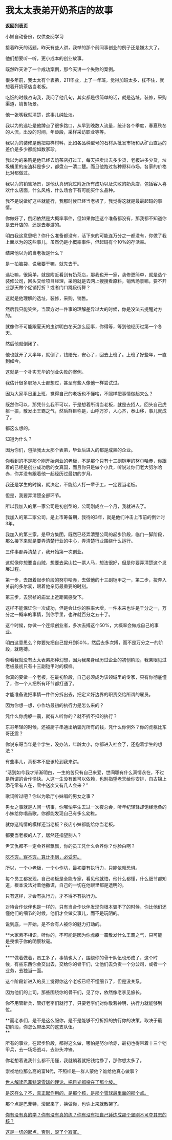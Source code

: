 # 我太太表弟开奶茶店的故事

[**返回列表页**](/gzh/记忆承载)

小懒自动备份，仅供查阅学习

接着昨天的话题，昨天有些人讲，我举的那个前同事创业的例子还是嫌太大了。

他们想要听一听，更小成本的创业故事。  

既然昨天讲了一个成功案例，那今天讲一个失败的案例。

很多年前，我太太有个表弟，211毕业，上了一年班，觉得加班太多，扛不住，就想着开奶茶店当老板。

吃饭的时候咨询我，我问了他几句，其实都是很简单的话，就是选址，装修，采购渠道，销售场景。  

他一张嘴我就清楚，这事儿纯扯淡。  

我以为的选址是他蹲点了很多路口，从早到晚数人流量，统计各个季度，春夏秋冬的人流，出没的时间，年龄段，采样采访职业等等。  

我以为的装修是他把每样材料，比如各品种型号的石材从批发市场和从矿山直运的差价是多少都能如数家珍。

我以为的采购是他已经去奶茶店打过工，每天把卖出去多少货，老板进多少货，垃圾桶里的废渣料是多少，都盘点一清二楚。而且他跑过各种原料市场，各家的价格比对都做过。

我以为的销售场景，是他认真研究过附近所有成功以及失败的奶茶店，包括客人喜欢什么店面，什么风格，什么场合下有可能买什么品种。

我不是说做好这些就能行，我那时候已经当老板了，我觉得这就是最最起码的事情。  

你做好了，倒闭依然是大概率事件，但如果你连这个准备都没有，那我都不知道你是去开店的，还是去春游的。  

明白我这意思吧？你什么准备都没有，活下来的可能连万分之一都没有，你做了我上面以为的这些事儿，虽然仍是小概率事件，但起码有个10%的存活率。  

结果他以为的当老板是什么？  

是一拍脑袋，说我要干嘛，就先去干。

选址嘛，很简单，就是附近看到有奶茶店，那我也开一家，装修更简单，就是选个装修公司，回头交给项目经理，采购就是去网上搜搜看原料，销售场景嘛，要不开业那天做个促销打折？或者门口跳段街舞？  

这就是他理解的选址，装修，采购，销售。  

然后我只能笑笑，当双方对一件事的理解差异过大的时候，你是没法去提醒对方的。

就像你不可能跟夏天的虫讲明白冬天怎么回事，你得等，等到他经历过第一个冬天。

然后他就倒闭了。

他也就开了大半年，就倒了，钱赔光，安心了，回去上班了。上班了好些年，一直到如今。

这就是一个朴实无华的创业失败的案例。  

我估计很多职场人士都想过，甚至有些人像他一样尝试过。  

因为大家平日里上班，觉得自己的老板也不懂啥，不照样把事情做起来么？  

既然你可以，那凭什么我不可以，于是想着所谓当老板，就是去招人，回头自己虎躯一振，散发出王霸之气，然后群臣称是，山呼万岁，人心齐，泰山移，事儿就成了。

都这么想的。

知道为什么？

因为你们，包括我太太那个表弟，毕业后进入的都是成熟的企业。

你看到的不是那个刚开始创业的老板，不是那个只有十三副铠甲的努尔哈赤，你跟着的已经是创业成功后的女真国，而且你只是做个小兵，听说过你们老大努尔哈赤，你并没有跟着他一起经历过最初的岁月。  

我还是学生的时候，就决定，不能给人打一辈子工，一定要当老板。  

但是，我要弄清楚全部环节。

所以我加入的第一家公司是初创型的，公司刚成立一个月，我就进去了。

我加入的第二家公司，是上市筹备期，我待的3年，就是他们冲击上市前的倒计时3年。  

我加入的第三家，是甲方集团，既然已经弄清楚公司的起步阶段，临门一脚阶段，那么接下来就是要弄清楚行业的中心，弄清楚行业围绕什么运行。

三件事都弄清楚了，我开始第一次创业。

这就像你想要当山贼，想要去梁山拉一票人马，想法很好，但是你要弄清楚这个发展过程。  

第一步，去跟着起步阶段的努尔哈赤，去做他的十三副铠甲之一，第二步，投奔入关前的多尔衮，跟着他亲历最重要的时刻。

第三步，去崇祯的庙堂上近距离感受下。  

这样不能保证你一次成功，但是会让你的胜率大增，一件本来也许是千分之一，万分之一概率的事情，到你手里，也许就百分之五十了。  

这个时候，你做一个连续创业者，多次去搏这个50%，大概率会做成自己的事业。

明白这意思么？你要先把自己提升到50%，然后去多次搏，而不是万分之一的阶段，就瞎搏。  

你看我就没有太太表弟那种幻想，因为我亲身经历过企业的初创阶段，我亲眼见过老板最初只有十三副铠甲时的模样。  

你真的要做一个老板，在最初阶段，自己必须成为该领域里的专家，只有你彻底懂了，你一个人把所有环节都打通了。

才能准备说把事情一件件分拆出去，把定义好边界的职责交给所谓的雇员。

因为你想一想，小作坊最初的执行力是怎么来的？

凭什么你虎躯一震，就有人听你的？就不折不扣的执行？  

东哥年轻的时候，还被厨子串通出纳骗光所有的钱，凭什么你例外？你的虎躯比东哥还震？  

你说东哥当年是个学生，没办法，年龄太小，你都进入社会了，还抱着学生的想法？

有些事儿，真都本不应该轮到我来讲。

“活到如今我才渐渐明白，一生的苦只有自己来爱，世间哪有什么真情永在，不过是所谓的合作愉快。人这一生没有谁可以依赖，也别指望老天给你安排，自古锦上添花常有人在，雪中送炭又有几人会来？”  

歌词听过吧？你以为歌厅小妹唱的男女之事？  

男女之事就是人间一切事，你哪怕平生去过一次夜总会，听年纪轻轻却饱经沧桑的小妹给你唱首歌，你都能发现自己有多么幼稚。

就你这纯情的模样还当老板？夜店小妹都能给你当老板。

都要当老板的人了，居然还指望别人？

尹天仇都不一定会养柳飘飘，你的员工凭什么会养你？你脸白啊？

[吃不穷，穿不穷，算计不到，必受穷。](http://mp.weixin.qq.com/s?__biz=MzkwMzQ1MzczOQ==&mid=2247484137&idx=1&sn=46872781dd175212bff85d77c6285f8f&chksm=c0974fadf7e0c6bbcfb2a37fd215d5490d0988d5d2e8e920fa50ccd15fe6cdf75c08715d8c05&scene=21#wechat_redirect)

所以，一个小老板，一个小作坊，最初要有执行力，只能依赖恐惧。

每个员工都发现，自己老板是全能专家，看见他就怕，他什么都懂，什么细节都知道，根本没法对着他撒谎，自己的一切在他眼里都是透明的。  

只有这样，才会有执行力，才不得不有执行力。

对待合作伙伴也是一样的，只有当合作伙伴发现你根本骗不了的时候，你比他们还懂他们的细节的时候，他们才会做实事儿，而不是玩阴的。

说到底，一开始，是不会有人被你的魅力打动的。

 **大家素不相识，听你的，不可能是因为你虎躯一震散发什么王霸之气，只可能是畏惧于你的明察秋毫。  
**

****做着做着，员工多了，事情也大了，围绕你的骨干队伍也形成了，这个时候，有些东西你会交出去，交给你的骨干们，让他们去负责一个分公司，或者一个业务，去独当一面。

这个阶段新进入的员工觉得你这个老板已经不懂细节了，但是没关系。  

因为他们的上司，那些围绕你的骨干们，见了你，依然像老李见旅长。  

你不用管新兵，管好老李们就行了，只要老李们对你敬若神明，执行力就能够到位。

 **而老李们，是不是这么服你，是不是能够不打折扣的执行你的决策，取决于最初阶段，你怎么带出来的这支队伍。  
**

所有的事业，在起步阶段，都得这么做，哪怕是努尔哈赤，最初也得带着十三个铠甲兵，去一场场战斗，去带头冲锋。

你老想着说我什么都不用懂，我就躺着就把钱给挣了，那你想太多了。  

崇祯地位那么高的富N代，不照样是一群人蒙他？谁给他真心做事？

[世人解读巴菲特滚雪球的理论，把目光都投在了那个坡。](http://mp.weixin.qq.com/s?__biz=MzkwMzQ1MzczOQ==&mid=2247484137&idx=1&sn=46872781dd175212bff85d77c6285f8f&chksm=c0974fadf7e0c6bbcfb2a37fd215d5490d0988d5d2e8e920fa50ccd15fe6cdf75c08715d8c05&scene=21#wechat_redirect)

[是这样么？不，真正起作用的，是那个核，是那个雪球最里面的那个点。](http://mp.weixin.qq.com/s?__biz=MzkwMzQ1MzczOQ==&mid=2247484137&idx=1&sn=46872781dd175212bff85d77c6285f8f&chksm=c0974fadf7e0c6bbcfb2a37fd215d5490d0988d5d2e8e920fa50ccd15fe6cdf75c08715d8c05&scene=21#wechat_redirect)

那个点是巴菲特，滚起来了，换做你，也许上来就散架了。

[你有没有真的学？你有没有真的练？你有没有把自己锤炼成那个坚刚不可夺其志的核？](http://mp.weixin.qq.com/s?__biz=MzkwMzQ1MzczOQ==&mid=2247484137&idx=1&sn=46872781dd175212bff85d77c6285f8f&chksm=c0974fadf7e0c6bbcfb2a37fd215d5490d0988d5d2e8e920fa50ccd15fe6cdf75c08715d8c05&scene=21#wechat_redirect)

[这是一切的起点，否则，滚了个寂寞。](http://mp.weixin.qq.com/s?__biz=MzkwMzQ1MzczOQ==&mid=2247484137&idx=1&sn=46872781dd175212bff85d77c6285f8f&chksm=c0974fadf7e0c6bbcfb2a37fd215d5490d0988d5d2e8e920fa50ccd15fe6cdf75c08715d8c05&scene=21#wechat_redirect)

